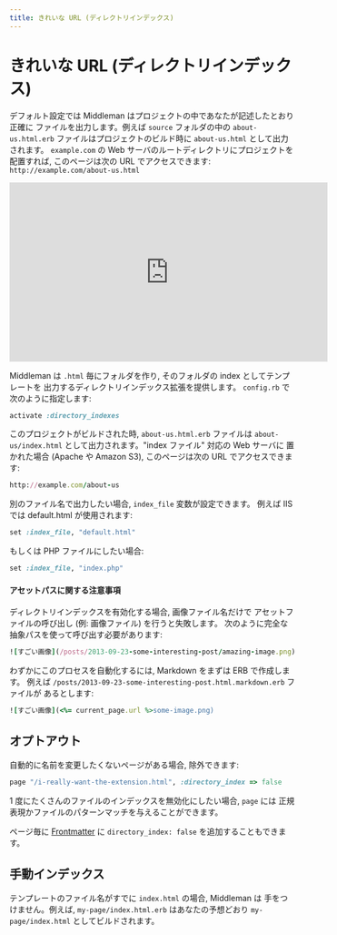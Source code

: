 ```yaml
---
title: きれいな URL (ディレクトリインデックス)
---
```


# きれいな URL (ディレクトリインデックス)

デフォルト設定では Middleman はプロジェクトの中であなたが記述したとおり正確に
ファイルを出力します。例えば `source` フォルダの中の `about-us.html.erb`
ファイルはプロジェクトのビルド時に `about-us.html` として出力されます。
`example.com` の Web サーバのルートディレクトリにプロジェクトを配置すれば,
このページは次の URL でアクセスできます: `http://example.com/about-us.html`

<iframe width="560" height="315" src="https://www.youtube.com/embed/BEbw-RqmjOw?rel=0" frameborder="0" allowfullscreen></iframe><br>

Middleman は `.html` 毎にフォルダを作り, そのフォルダの index としてテンプレートを
出力するディレクトリインデックス拡張を提供します。
`config.rb` で次のように指定します:

```ruby
activate :directory_indexes
```

このプロジェクトがビルドされた時,  `about-us.html.erb` ファイルは
`about-us/index.html` として出力されます。"index ファイル" 対応の Web サーバに
置かれた場合 (Apache や Amazon S3), このページは次の URL でアクセスできます:

```ruby
http://example.com/about-us
```

別のファイル名で出力したい場合, `index_file` 変数が設定できます。
例えば IIS では default.html が使用されます:

```ruby
set :index_file, "default.html"
```

もしくは PHP ファイルにしたい場合:

```ruby
set :index_file, "index.php"
```

#### アセットパスに関する注意事項

ディレクトリインデックスを有効化する場合, 画像ファイル名だけで
アセットファイルの呼び出し (例: 画像ファイル) を行うと失敗します。
次のように完全な抽象パスを使って呼び出す必要があります:

```ruby
![すごい画像](/posts/2013-09-23-some-interesting-post/amazing-image.png)
```

わずかにこのプロセスを自動化するには, Markdown をまずは ERB で作成します。
例えば `/posts/2013-09-23-some-interesting-post.html.markdown.erb` ファイルが
あるとします:

```ruby
![すごい画像](<%= current_page.url %>some-image.png)
```

## オプトアウト

自動的に名前を変更したくないページがある場合, 除外できます:

```ruby
page "/i-really-want-the-extension.html", :directory_index => false
```

1 度にたくさんのファイルのインデックスを無効化にしたい場合, `page` には
正規表現かファイルのパターンマッチを与えることができます。

ページ毎に [Frontmatter] に
`directory_index: false` を追加することもできます。

## 手動インデックス

テンプレートのファイル名がすでに `index.html` の場合, Middleman は
手をつけません。例えば, `my-page/index.html.erb` はあなたの予想どおり
`my-page/index.html` としてビルドされます。

  [Frontmatter]: /jp/basics/frontmatter/
